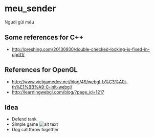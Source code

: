 # meu_sender
Người gửi mêu

## Some references for C++
* http://preshing.com/20130930/double-checked-locking-is-fixed-in-cpp11/


## References for OpenGL
* http://www.vietgamedev.net/blog/49/webgl-b%C3%A0i-th%E1%BB%A9-0-init-webgl/
* http://learningwebgl.com/blog/?page_id=1217

## Idea
* Defend tank
* Simple game
![alt text][game_gif]
* Dog cat throw together

[game_gif]: https://i.stack.imgur.com/oEaiO.gif "Game Gif"
